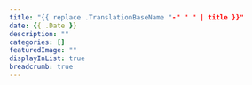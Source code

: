 ```yaml
---
title: "{{ replace .TranslationBaseName "-" " " | title }}"
date: {{ .Date }}
description: ""
categories: []
featuredImage: ""
displayInList: true
breadcrumb: true
---
```

